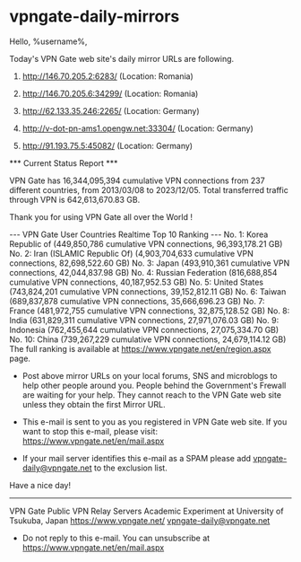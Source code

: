 # vpngate-daily-mirrors

Hello, %username%,

Today's VPN Gate web site's daily mirror URLs are following.

1. http://146.70.205.2:6283/
   (Location: Romania)

2. http://146.70.205.6:34299/
   (Location: Romania)

3. http://62.133.35.246:2265/
   (Location: Germany)

4. http://v-dot-pn-ams1.opengw.net:33304/
   (Location: Germany)

5. http://91.193.75.5:45082/
   (Location: Germany)


*** Current Status Report ***

VPN Gate has 16,344,095,394 cumulative VPN connections from 237 different countries, from 2013/03/08 to 2023/12/05.
Total transferred traffic through VPN is 642,613,670.83 GB.

Thank you for using VPN Gate all over the World !


--- VPN Gate User Countries Realtime Top 10 Ranking ---
No. 1: Korea Republic of (449,850,786 cumulative VPN connections, 96,393,178.21 GB)
No. 2: Iran (ISLAMIC Republic Of) (4,903,704,633 cumulative VPN connections, 82,698,522.60 GB)
No. 3: Japan (493,910,361 cumulative VPN connections, 42,044,837.98 GB)
No. 4: Russian Federation (816,688,854 cumulative VPN connections, 40,187,952.53 GB)
No. 5: United States (743,824,201 cumulative VPN connections, 39,152,812.11 GB)
No. 6: Taiwan (689,837,878 cumulative VPN connections, 35,666,696.23 GB)
No. 7: France (481,972,755 cumulative VPN connections, 32,875,128.52 GB)
No. 8: India (631,829,311 cumulative VPN connections, 27,971,076.03 GB)
No. 9: Indonesia (762,455,644 cumulative VPN connections, 27,075,334.70 GB)
No. 10: China (739,267,229 cumulative VPN connections, 24,679,114.12 GB)
The full ranking is available at https://www.vpngate.net/en/region.aspx page.


* Post above mirror URLs on your local forums, SNS and microblogs
  to help other people around you.
  People behind the Government's Frewall are waiting for your help.
  They cannot reach to the VPN Gate web site
  unless they obtain the first Mirror URL.

* This e-mail is sent to you as you registered in VPN Gate web site.
  If you want to stop this e-mail, please visit:
  https://www.vpngate.net/en/mail.aspx

* If your mail server identifies this e-mail as a SPAM
  please add vpngate-daily@vpngate.net to the exclusion list.

Have a nice day!

------------------------------------------------------
VPN Gate Public VPN Relay Servers
Academic Experiment at University of Tsukuba, Japan
https://www.vpngate.net/
vpngate-daily@vpngate.net
* Do not reply to this e-mail.
  You can unsubscribe at https://www.vpngate.net/en/mail.aspx



